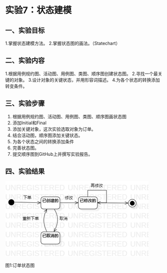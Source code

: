 # 实验7：状态建模

## 一、实验目标

1.掌握状态建模方法。
2.掌握状态图的画法。（Statechart）

## 二、实验内容

1.根据用例规约图、活动图、用例图、类图、顺序图创建状态图。
2.寻找一个最关键的对象。
3.设计对象的关键状态，并用形容词描述。
4.为各个状态的转换添加转变条件。

## 三、实验步骤

1. 根据用例规约图、活动图、用例图、类图、顺序图画状态图
2. 添加Initial和Final
3. 添加关键对象，这次实验选取对象为订单。
4. 结合活动图，顺序图添加关键状态。
5. 为各个状态之间的转换添加条件
6. 完善状态图。
7. 提交顺序图到GitHub上并撰写实验报告。

## 四、实验结果

![订单状态图](./lab7_1.jpg)

图1:订单状态图